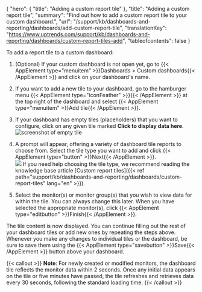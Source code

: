 {
  "hero": {
    "title": "Adding a custom report tile"
  },
  "title": "Adding a custom report tile",
  "summary": "Find out how to add a custom report tile to your custom dashboard.",
  "url": "/support/kb/dashboards-and-reporting/dashboards/add-custom-report-tile",
  "translationKey": "https://www.uptrends.com/support/kb/dashboards-and-reporting/dashboards/custom-report-tiles-add",
  "tableofcontents": false
}

To add a report tile to a custom dashboard:

1. (Optional) If your custom dashboard is not open yet, go to {{< AppElement type="menuitem" >}}Dashboards > Custom dashboards{{< /AppElement >}} and click on your dashboard's name.

2. If you want to add a new tile to your dashboard, go to the hamburger menu {{< AppElement type="iconFeather" >}}{{< /AppElement >}} at the top right of the dashboard and select {{< AppElement type="menuitem" >}}Add tile{{< /AppElement >}}. 

3. If your dashboard has empty tiles (placeholders) that you want to configure, click on any given tile marked **Click to display data here**.
   ![screenshot of empty tile](/img/content/scr_empty-dashboard-tile.min.png)

4. A prompt will appear, offering a variety of dashboard tile reports to choose from. Select the tile type you want to add and click {{< AppElement type="button" >}}Next{{< /AppElement >}}.  
![](/img/content/df4a4f64-1549-4568-b062-7a2f4b1c6f88.png)
    If you need help choosing the tile type, we recommend reading the knowledge base article [Custom report tiles]({{< ref path="support/kb/dashboards-and-reporting/dashboards/custom-report-tiles" lang="en" >}}).
5. Select the monitor(s) or monitor group(s) that you wish to view data for within the tile. You can always change this later. 
    When you have selected the appropriate monitor(s), click {{< AppElement type="editbutton" >}}Finish{{< /AppElement >}}.

The tile content is now displayed. You can continue filling out the rest of your dashboard tiles or add new ones by repeating the steps above. Whenever you make any changes to individual tiles or the dashboard, be sure to save them using the {{< AppElement type="savebutton" >}}Save{{< /AppElement >}} button above your dashboard.

{{< callout >}}
**Note**: For newly created or modified monitors, the dashboard tile reflects the monitor data within 2 seconds. Once any initial data appears on the tile or five minutes have passed, the tile refreshes and retrieves data every 30 seconds, following the standard loading time.
{{< /callout >}}